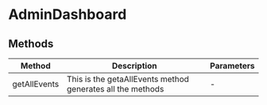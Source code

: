 # AdminDashboard

## Methods

<!-- @vuese:AdminDashboard:methods:start -->
|Method|Description|Parameters|
|---|---|---|
|getAllEvents|This is the getaAllEvents method generates all the methods|-|

<!-- @vuese:AdminDashboard:methods:end -->


